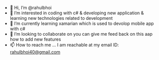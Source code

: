 - 👋 Hi, I’m @rahulbhoi
- 👀 I’m interested in coding with c# & developing new application & learning new technologies related to development
- 🌱 I’m currently learning xamarian which is used to devolop mobile app with c#
- 💞️ I’m looking to collaborate on you can give me feed back on this aap how to add new features
- 📫 How to reach me ... I am reachable at my email ID: rahulbhoi40@gmail.com

<!---
rahulbhoi/rahulbhoi is a ✨ special ✨ repository because its `README.md` (this file) appears on your GitHub profile.
You can click the Preview link to take a look at your changes.
--->
